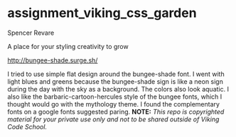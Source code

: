 assignment_viking_css_garden
============================
Spencer Revare

A place for your styling creativity to grow

http://bungee-shade.surge.sh/ 


I tried to use simple flat design around the bungee-shade font. I went with light blues and greens because the bungee-shade sign is like a neon sign during the day with the sky as a background. The colors also look aquatic. I also like the barbaric-cartoon-hercules style of the bungee fonts, which I thought would go with the mythology theme. I found the complementary fonts on a google fonts suggested paring.
**NOTE:** *This repo is copyrighted material for your private use only and not to be shared outside of Viking Code School.*

